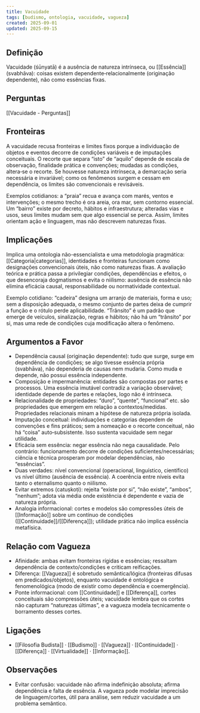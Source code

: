 ```yaml
---
title: Vacuidade
tags: [budismo, ontologia, vacuidade, vagueza]
created: 2025-09-01
updated: 2025-09-15
---
```


## Definição

Vacuidade (śūnyatā) é a ausência de natureza intrínseca, ou [[Essência]] (svabhāva): coisas existem dependente‑relacionalmente (originação dependente), não como essências fixas.

## Perguntas

[[Vacuidade - Perguntas]]

## Fronteiras

A vacuidade recusa fronteiras e limites fixos porque a individuação de objetos e eventos decorre de condições variáveis e de imputações conceituais. O recorte que separa “isto” de “aquilo” depende de escala de observação, finalidade prática e convenções; mudadas as condições, altera‑se o recorte. Se houvesse natureza intrínseca, a demarcação seria necessária e invariável; como os fenômenos surgem e cessam em dependência, os limites são convencionais e revisáveis.

Exemplos cotidianos: a “praia” recua e avança com marés, ventos e intervenções; o mesmo trecho é ora areia, ora mar, sem contorno essencial. Um “bairro” existe por decreto, hábitos e infraestrutura; alteradas vias e usos, seus limites mudam sem que algo essencial se perca. Assim, limites orientam ação e linguagem, mas não descrevem naturezas fixas.

## Implicações

Implica uma ontologia não-essencialista e uma metodologia pragmática: [[Categoria|categorias]], identidades e fronteiras funcionam como designações convencionais úteis, não como naturezas fixas. A avaliação teórica e prática passa a privilegiar condições, dependências e efeitos, o que desencoraja dogmatismos e evita o niilismo: ausência de essência não elimina eficácia causal, responsabilidade ou normatividade contextual.

Exemplo cotidiano: “cadeira” designa um arranjo de materiais, forma e uso; sem a disposição adequada, o mesmo conjunto de partes deixa de cumprir a função e o rótulo perde aplicabilidade. “Trânsito” é um padrão que emerge de veículos, sinalização, regras e hábitos; não há um “trânsito” por si, mas uma rede de condições cuja modificação altera o fenômeno.

## Argumentos a Favor
- Dependência causal (originação dependente): tudo que surge, surge em dependência de condições; se algo tivesse essência própria (svabhāva), não dependeria de causas nem mudaria. Como muda e depende, não possui essência independente.
- Composição e impermanência: entidades são compostas por partes e processos. Uma essência imutável contradiz a variação observável; identidade depende de partes e relações, logo não é intrínseca.
- Relacionalidade de propriedades: “duro”, “quente”, “funcional” etc. são propriedades que emergem em relação a contextos/medidas. Propriedades relacionais minam a hipótese de natureza própria isolada.
- Imputação conceitual: individuações e categorias dependem de convenções e fins práticos; sem a nomeação e o recorte conceitual, não há “coisa” auto‑subsistente. Isso sustenta vacuidade sem negar utilidade.
- Eficácia sem essência: negar essência não nega causalidade. Pelo contrário: funcionamento decorre de condições suficientes/necessárias; ciência e técnica prosperam por modelar dependências, não “essências”.
- Duas verdades: nível convencional (operacional, linguístico, científico) vs nível último (ausência de essência). A coerência entre níveis evita tanto o eternalismo quanto o niilismo.
- Evitar extremos (catuṣkoṭi): rejeita “existe por si”, “não existe”, “ambos”, “nenhum”; adota via média onde existência é dependente e vazia de natureza própria.
- Analogia informacional: cortes e modelos são compressões úteis de [[Informação]] sobre um contínuo de condições ([[Continuidade]]/[[Diferença]]); utilidade prática não implica essência metafísica.

## Relação com Vagueza
- Afinidade: ambas evitam fronteiras rígidas e essências; ressaltam dependência de contexto/condições e criticam reificações.
- Diferença: [[Vagueza]] é sobretudo semântica/lógica (fronteiras difusas em predicados/objetos), enquanto vacuidade é ontológica e fenomenológica (modo de existir como dependência e coemergência).
- Ponte informacional: com [[Continuidade]] e [[Diferença]], cortes conceituais são compressões úteis; vacuidade lembra que os cortes não capturam “naturezas últimas”, e a vagueza modela tecnicamente o borramento desses cortes.

## Ligações
- [[Filosofia Budista]] · [[Budismo]] · [[Vagueza]] · [[Continuidade]] · [[Diferença]] · [[Virtualidade]] · [[Informação]].

## Observações
- Evitar confusão: vacuidade não afirma indefinição absoluta; afirma dependência e falta de essência. A vagueza pode modelar imprecisão de linguagem/cortes, útil para análise, sem reduzir vacuidade a um problema semântico.
